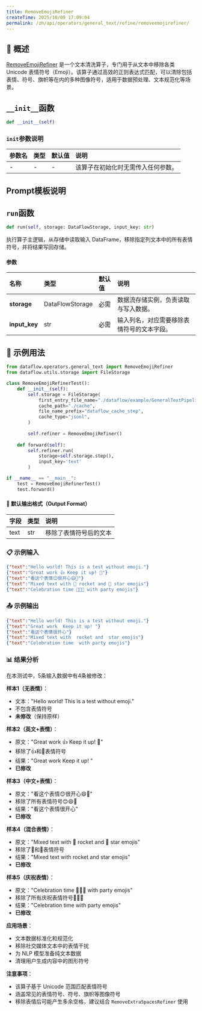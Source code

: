 ```yaml
---
title: RemoveEmojiRefiner
createTime: 2025/10/09 17:09:04
permalink: /zh/api/operators/general_text/refine/removeemojirefiner/
---
```


## 📘 概述

[RemoveEmojiRefiner](https://github.com/OpenDCAI/DataFlow/blob/main/dataflow/operators/refine/remove_emoji_refiner.py) 是一个文本清洗算子，专门用于从文本中移除各类 Unicode 表情符号（Emoji）。该算子通过高效的正则表达式匹配，可以清除包括表情、符号、旗帜等在内的多种图像符号，适用于数据预处理、文本规范化等场景。

## `__init__`函数

```python
def __init__(self)
```

### `init`参数说明

| 参数名 | 类型 | 默认值 | 说明 |
| :--- | :--- | :--- | :--- |
| - | - | - | 该算子在初始化时无需传入任何参数。 |

## Prompt模板说明

## `run`函数

```python
def run(self, storage: DataFlowStorage, input_key: str)
```
执行算子主逻辑，从存储中读取输入 DataFrame，移除指定列文本中的所有表情符号，并将结果写回存储。

#### 参数

| 名称        | 类型              | 默认值 | 说明                               |
| :---------- | :---------------- | :--- | :--------------------------------- |
| **storage** | DataFlowStorage   | 必需 | 数据流存储实例，负责读取与写入数据。       |
| **input_key** | str               | 必需 | 输入列名，对应需要移除表情符号的文本字段。 |

## 🧠 示例用法

```python
from dataflow.operators.general_text import RemoveEmojiRefiner
from dataflow.utils.storage import FileStorage

class RemoveEmojiRefinerTest():
    def __init__(self):
        self.storage = FileStorage(
            first_entry_file_name="./dataflow/example/GeneralTextPipeline/remove_emoji_test_input.jsonl",
            cache_path="./cache",
            file_name_prefix="dataflow_cache_step",
            cache_type="jsonl",
        )
        
        self.refiner = RemoveEmojiRefiner()
        
    def forward(self):
        self.refiner.run(
            storage=self.storage.step(),
            input_key='text'
        )

if __name__ == "__main__":
    test = RemoveEmojiRefinerTest()
    test.forward()
```

#### 🧾 默认输出格式（Output Format）

| 字段 | 类型 | 说明 |
| :--- | :---- | :---------- |
| text | str | 移除了表情符号后的文本 |

### 📋 示例输入

```json
{"text":"Hello world! This is a test without emoji."}
{"text":"Great work 👍 Keep it up! 🎉"}
{"text":"看这个表情😊很开心😄🎊"}
{"text":"Mixed text with 🚀 rocket and 🌟 star emojis"}
{"text":"Celebration time 🎉🎊🎈 with party emojis"}
```

### 📤 示例输出

```json
{"text":"Hello world! This is a test without emoji."}
{"text":"Great work  Keep it up! "}
{"text":"看这个表情很开心"}
{"text":"Mixed text with  rocket and  star emojis"}
{"text":"Celebration time  with party emojis"}
```

### 📊 结果分析

在本测试中，5条输入数据中有4条被修改：

**样本1（无表情）**：
- 文本："Hello world! This is a test without emoji."
- 不包含表情符号
- **未修改**（保持原样）

**样本2（英文+表情）**：
- 原文："Great work 👍 Keep it up! 🎉"
- 移除了👍和🎉表情符号
- 结果："Great work  Keep it up! "
- **已修改**

**样本3（中文+表情）**：
- 原文："看这个表情😊很开心😄🎊"
- 移除了所有表情符号😊😄🎊
- 结果："看这个表情很开心"
- **已修改**

**样本4（混合表情）**：
- 原文："Mixed text with 🚀 rocket and 🌟 star emojis"
- 移除了🚀和🌟表情符号
- 结果："Mixed text with  rocket and  star emojis"
- **已修改**

**样本5（庆祝表情）**：
- 原文："Celebration time 🎉🎊🎈 with party emojis"
- 移除了所有庆祝表情符号🎉🎊🎈
- 结果："Celebration time  with party emojis"
- **已修改**

**应用场景**：
- 文本数据标准化和规范化
- 移除社交媒体文本中的表情干扰
- 为 NLP 模型准备纯文本数据
- 清理用户生成内容中的图形符号

**注意事项**：
- 该算子基于 Unicode 范围匹配表情符号
- 涵盖常见的表情符号、符号、旗帜等图像符号
- 移除表情后可能产生多余空格，建议结合 `RemoveExtraSpacesRefiner` 使用
